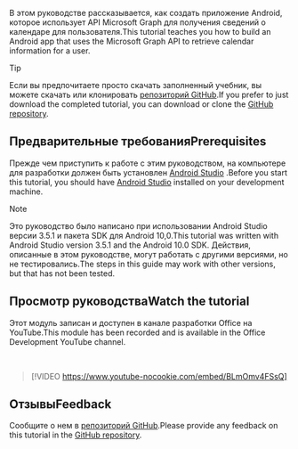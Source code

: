 <!-- markdownlint-disable MD002 MD041 -->

<span data-ttu-id="c9db3-101">В этом руководстве рассказывается, как создать приложение Android, которое использует API Microsoft Graph для получения сведений о календаре для пользователя.</span><span class="sxs-lookup"><span data-stu-id="c9db3-101">This tutorial teaches you how to build an Android app that uses the Microsoft Graph API to retrieve calendar information for a user.</span></span>

> [!TIP]
> <span data-ttu-id="c9db3-102">Если вы предпочитаете просто скачать заполненный учебник, вы можете скачать или клонировать [репозиторий GitHub](https://github.com/microsoftgraph/msgraph-training-android).</span><span class="sxs-lookup"><span data-stu-id="c9db3-102">If you prefer to just download the completed tutorial, you can download or clone the [GitHub repository](https://github.com/microsoftgraph/msgraph-training-android).</span></span>

## <a name="prerequisites"></a><span data-ttu-id="c9db3-103">Предварительные требования</span><span class="sxs-lookup"><span data-stu-id="c9db3-103">Prerequisites</span></span>

<span data-ttu-id="c9db3-104">Прежде чем приступить к работе с этим руководством, на компьютере для разработки должен быть установлен [Android Studio](https://developer.android.com/studio/) .</span><span class="sxs-lookup"><span data-stu-id="c9db3-104">Before you start this tutorial, you should have [Android Studio](https://developer.android.com/studio/) installed on your development machine.</span></span>

> [!NOTE]
> <span data-ttu-id="c9db3-105">Это руководство было написано при использовании Android Studio версии 3.5.1 и пакета SDK для Android 10,0.</span><span class="sxs-lookup"><span data-stu-id="c9db3-105">This tutorial was written with Android Studio version 3.5.1 and the Android 10.0 SDK.</span></span> <span data-ttu-id="c9db3-106">Действия, описанные в этом руководстве, могут работать с другими версиями, но не тестировались.</span><span class="sxs-lookup"><span data-stu-id="c9db3-106">The steps in this guide may work with other versions, but that has not been tested.</span></span>

## <a name="watch-the-tutorial"></a><span data-ttu-id="c9db3-107">Просмотр руководства</span><span class="sxs-lookup"><span data-stu-id="c9db3-107">Watch the tutorial</span></span>

<span data-ttu-id="c9db3-108">Этот модуль записан и доступен в канале разработки Office на YouTube.</span><span class="sxs-lookup"><span data-stu-id="c9db3-108">This module has been recorded and is available in the Office Development YouTube channel.</span></span>

<!-- markdownlint-disable MD033 MD034 -->
<br/>

> [!VIDEO https://www.youtube-nocookie.com/embed/BLmOmv4FSsQ]
<!-- markdownlint-enable MD033 MD034 -->

## <a name="feedback"></a><span data-ttu-id="c9db3-109">Отзывы</span><span class="sxs-lookup"><span data-stu-id="c9db3-109">Feedback</span></span>

<span data-ttu-id="c9db3-110">Сообщите о нем в [репозиторий GitHub](https://github.com/microsoftgraph/msgraph-training-android).</span><span class="sxs-lookup"><span data-stu-id="c9db3-110">Please provide any feedback on this tutorial in the [GitHub repository](https://github.com/microsoftgraph/msgraph-training-android).</span></span>

